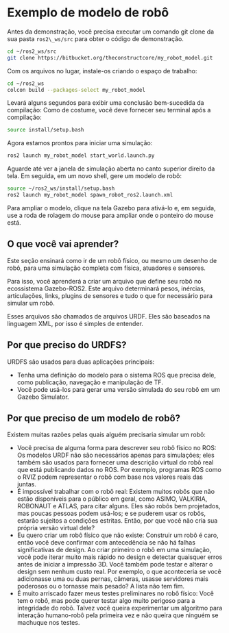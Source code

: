 # Exemplo de modelo de robô

Antes da demonstração, você precisa executar um comando git clone da sua pasta `ros2\_ws/src` para obter o código de demonstração.

```bash
cd ~/ros2_ws/src
git clone https://bitbucket.org/theconstructcore/my_robot_model.git
```

Com os arquivos no lugar, instale-os criando o espaço de trabalho:
```bash
cd ~/ros2_ws
colcon build --packages-select my_robot_model
```
Levará alguns segundos para exibir uma conclusão bem-sucedida da compilação:
Como de costume, você deve fornecer seu terminal após a compilação:
```bash
source install/setup.bash
```
Agora estamos prontos para iniciar uma simulação:
```bash
ros2 launch my_robot_model start_world.launch.py
```
Aguarde até ver a janela de simulação aberta no canto superior direito da tela. Em seguida, em um novo shell, gere um modelo de robô:
```bash
source ~/ros2_ws/install/setup.bash
ros2 launch my_robot_model spawn_robot_ros2.launch.xml
```
Para ampliar o modelo, clique na tela Gazebo para ativá-lo e, em seguida, use a roda de rolagem do mouse para ampliar onde o ponteiro do mouse está.

## O que você vai aprender?
Este seção ensinará como ir de um robô físico, ou mesmo um desenho de robô, para uma simulação completa com física, atuadores e sensores.

Para isso, você aprenderá a criar um arquivo que define seu robô no ecossistema Gazebo-ROS2. Este arquivo determinará pesos, inércias, articulações, links, plugins de sensores e tudo o que for necessário para simular um robô.

Esses arquivos são chamados de arquivos URDF. Eles são baseados na linguagem XML, por isso é simples de entender.

## Por que preciso do URDFS?
URDFS são usados para duas aplicações principais:

* Tenha uma definição do modelo para o sistema ROS que precisa dele, como publicação, navegação e manipulação de TF.
* Você pode usá-los para gerar uma versão simulada do seu robô em um Gazebo Simulator.

## Por que preciso de um modelo de robô?
Existem muitas razões pelas quais alguém precisaria simular um robô:

* Você precisa de alguma forma para descrever seu robô físico no ROS: Os modelos URDF não são necessários apenas para simulações; eles também são usados para fornecer uma descrição virtual do robô real que está publicando dados no ROS. Por exemplo, programas ROS como o RVIZ podem representar o robô com base nos valores reais das juntas.
* É impossível trabalhar com o robô real:
Existem muitos robôs que não estão disponíveis para o público em geral, como ASIMO, VALKIRIA, ROBONAUT e ATLAS, para citar alguns. Eles são robôs bem projetados, mas poucas pessoas podem usá-los; e se puderem usar os robôs, estarão sujeitos a condições estritas. Então, por que você não cria sua própria versão virtual dele?
* Eu quero criar um robô físico que não existe:
Construir um robô é caro, então você deve confirmar com antecedência se não há falhas significativas de design.
Ao criar primeiro o robô em uma simulação, você pode iterar muito mais rápido no design e detectar quaisquer erros antes de iniciar a impressão 3D.
Você também pode testar e alterar o design sem nenhum custo real. Por exemplo, o que aconteceria se você adicionasse uma ou duas pernas, câmeras, usasse servidores mais poderosos ou o tornasse mais pesado? A lista não tem fim.
*  É muito arriscado fazer meus testes preliminares no robô físico:
Você tem o robô, mas pode querer testar algo muito perigoso para a integridade do robô.
Talvez você queira experimentar um algoritmo para interação humano-robô pela primeira vez e não queira que ninguém se machuque nos testes.